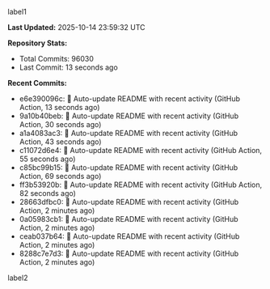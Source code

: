 
label1 
<!-- ACTIVITY_START -->
**Last Updated:** 2025-10-14 23:59:32 UTC

**Repository Stats:**
- Total Commits: 96030
- Last Commit: 13 seconds ago

**Recent Commits:**
- e6e390096c: 🤖 Auto-update README with recent activity (GitHub Action, 13 seconds ago)
- 9a10b40beb: 🤖 Auto-update README with recent activity (GitHub Action, 30 seconds ago)
- a1a4083ac3: 🤖 Auto-update README with recent activity (GitHub Action, 43 seconds ago)
- c11072d6e4: 🤖 Auto-update README with recent activity (GitHub Action, 55 seconds ago)
- c85bc99b15: 🤖 Auto-update README with recent activity (GitHub Action, 69 seconds ago)
- ff3b53920b: 🤖 Auto-update README with recent activity (GitHub Action, 82 seconds ago)
- 28663dfbc0: 🤖 Auto-update README with recent activity (GitHub Action, 2 minutes ago)
- 0a05983cb1: 🤖 Auto-update README with recent activity (GitHub Action, 2 minutes ago)
- ceab037b64: 🤖 Auto-update README with recent activity (GitHub Action, 2 minutes ago)
- 8288c7e7d3: 🤖 Auto-update README with recent activity (GitHub Action, 2 minutes ago)
<!-- ACTIVITY_END -->

label2
